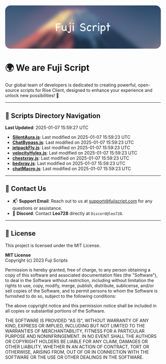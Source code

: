 ![Banner](.github/b.webp)

# 🌍 **We are Fuji Script**

Our global team of developers is dedicated to creating powerful, open-source scripts for Rise Client, designed to enhance your experience and unlock new possibilities! 🌟

---
<!-- SCRIPTS_NAVIGATION_START -->
## 📂 **Scripts Directory Navigation**

**Last Updated**: 2025-01-07 15:59:27 UTC

- **[SilentAura.js](scripts/SilentAura.js)**: Last modified on 2025-01-07 15:59:23 UTC
- **[ChatBypass.js](scripts/ChatBypass.js)**: Last modified on 2025-01-07 15:59:23 UTC
- **[jetpackFly.js](scripts/jetpackFly.js)**: Last modified on 2025-01-07 15:59:23 UTC
- **[velocityHylex.js](scripts/velocityHylex.js)**: Last modified on 2025-01-07 15:59:23 UTC
- **[chestxray.js](scripts/chestxray.js)**: Last modified on 2025-01-07 15:59:23 UTC
- **[bedxray.js](scripts/bedxray.js)**: Last modified on 2025-01-07 15:59:23 UTC
- **[chatMacro.js](scripts/chatMacro.js)**: Last modified on 2025-01-07 15:59:23 UTC

<!-- SCRIPTS_NAVIGATION_END -->

---

## 💬 **Contact Us**  
- 📬 **Support Email**: Reach out to us at [support@fujiscript.com](mailto:support@fujiscript.com) for any questions or assistance.  
- 💬 **Discord**: Contact **Leo728** directly at `Discord@leo728`.

---

## 📜 **License**

This project is licensed under the MIT License.  

**MIT License**  
Copyright (c) 2023 Fuji Scripts  

Permission is hereby granted, free of charge, to any person obtaining a copy of this software and associated documentation files (the "Software"), to deal in the Software without restriction, including without limitation the rights to use, copy, modify, merge, publish, distribute, sublicense, and/or sell copies of the Software, and to permit persons to whom the Software is furnished to do so, subject to the following conditions:  

The above copyright notice and this permission notice shall be included in all copies or substantial portions of the Software.  

THE SOFTWARE IS PROVIDED "AS IS", WITHOUT WARRANTY OF ANY KIND, EXPRESS OR IMPLIED, INCLUDING BUT NOT LIMITED TO THE WARRANTIES OF MERCHANTABILITY, FITNESS FOR A PARTICULAR PURPOSE AND NONINFRINGEMENT. IN NO EVENT SHALL THE AUTHORS OR COPYRIGHT HOLDERS BE LIABLE FOR ANY CLAIM, DAMAGES OR OTHER LIABILITY, WHETHER IN AN ACTION OF CONTRACT, TORT OR OTHERWISE, ARISING FROM, OUT OF OR IN CONNECTION WITH THE SOFTWARE OR THE USE OR OTHER DEALINGS IN THE SOFTWARE.  

